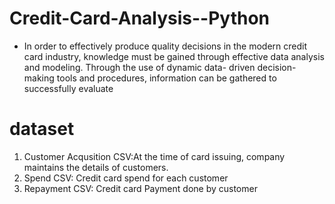 # Credit-Card-Analysis--Python

* In order to effectively produce quality decisions in the modern credit card industry, knowledge must be gained through effective data analysis and modeling. Through the use of dynamic data- driven decision-making tools and procedures, information can be gathered to successfully evaluate

# dataset
1. Customer Acqusition CSV:At the time of card issuing, company maintains the details of customers.
2. Spend CSV: Credit card spend for each customer
3. Repayment CSV: Credit card Payment done by customer
